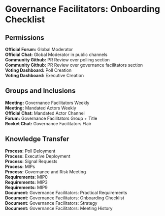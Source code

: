 # Governance Facilitators: Onboarding Checklist

## Permissions
**Official Forum:** Global Moderator  
**Official Chat:** Global Moderator in public channels  
**Community Github:** PR Review over polling section  
**Community Github:** PR Review over governance facilitators section  
**Voting Dashboard:** Poll Creation  
**Voting Dashboard:** Executive Creation  

## Groups and Inclusions
**Meeting:** Governance Facilitators Weekly  
**Meeting:** Mandated Actors Weekly  
**Official Chat:** Mandated Actor Channel  
**Forum:** Governance Facilitators Group + Title  
**Rocket Chat:** Governance Facilitators Flair

## Knowledge Transfer
**Process:** Poll Deloyment  
**Process:** Executive Deployment  
**Process:** Signal Requests  
**Process:** MIPs  
**Process:** Governance and Risk Meeting  
**Requirements:** MIP0  
**Requirements:** MIP3  
**Requirements:** MIP9  
**Document:** Governance Facilitators: Practical Requirements  
**Document:** Governance Facilitators: Onboarding Checklist  
**Document:** Governance Facilitators: Strategy  
**Document:** Governance Facilitators: Meeting History  
